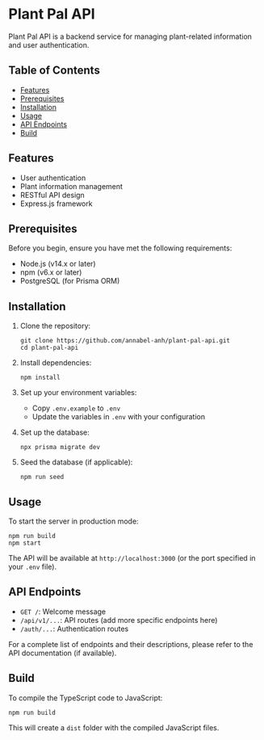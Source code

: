 # Plant Pal API

Plant Pal API is a backend service for managing plant-related information and user authentication.

## Table of Contents

-   [Features](#features)
-   [Prerequisites](#prerequisites)
-   [Installation](#installation)
-   [Usage](#usage)
-   [API Endpoints](#api-endpoints)
-   [Build](#build)

## Features

-   User authentication
-   Plant information management
-   RESTful API design
-   Express.js framework

## Prerequisites

Before you begin, ensure you have met the following requirements:

-   Node.js (v14.x or later)
-   npm (v6.x or later)
-   PostgreSQL (for Prisma ORM)

## Installation

1. Clone the repository:

    ```
    git clone https://github.com/annabel-anh/plant-pal-api.git
    cd plant-pal-api
    ```

2. Install dependencies:

    ```
    npm install
    ```

3. Set up your environment variables:

    - Copy `.env.example` to `.env`
    - Update the variables in `.env` with your configuration

4. Set up the database:

    ```
    npx prisma migrate dev
    ```

5. Seed the database (if applicable):
    ```
    npm run seed
    ```

## Usage

To start the server in production mode:

```
npm run build
npm start
```

The API will be available at `http://localhost:3000` (or the port specified in your `.env` file).

## API Endpoints

-   `GET /`: Welcome message
-   `/api/v1/...`: API routes (add more specific endpoints here)
-   `/auth/...`: Authentication routes

For a complete list of endpoints and their descriptions, please refer to the API documentation (if available).

## Build

To compile the TypeScript code to JavaScript:

```
npm run build
```

This will create a `dist` folder with the compiled JavaScript files.
